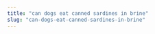 ```yaml
---
title: "can dogs eat canned sardines in brine"
slug: "can-dogs-eat-canned-sardines-in-brine"
---
```


